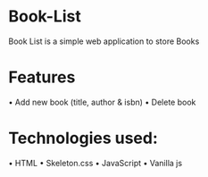 # Book-List
Book List is a simple web application to store Books

# Features
• Add new book (title, author & isbn)
• Delete book

# Technologies used:
• HTML • Skeleton.css • JavaScript • Vanilla js
